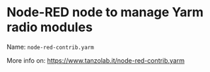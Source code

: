 # Node-RED node to manage Yarm radio modules

Name: <code>node-red-contrib.yarm</code>

More info on: <https://www.tanzolab.it/node-red-contrib.yarm>